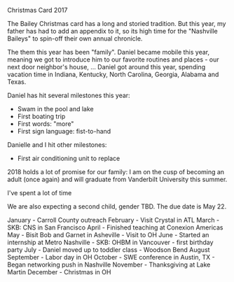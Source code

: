 Christmas Card 2017

The Bailey Christmas card has a long and storied tradition. But this year, my father has had to add an appendix to it, so its high time for the "Nashville Baileys" to spin-off their own annual chronicle. 

The them this year has been "family". Daniel became mobile this year, meaning we got to introduce him to our favorite routines and places - our next door neighbor's house, ... 
Daniel got around this year, spending vacation time in Indiana, Kentucky, North Carolina, Georgia, Alabama and Texas.

Daniel has hit several milestones this year: 
- Swam in the pool and lake
- First boating trip
- First words: "more"
- First sign language: fist-to-hand

Danielle and I hit other milestones: 
- First air conditioning unit to replace


2018 holds a lot of promise for our family:  I am on the cusp of becoming an adult (once again) and will graduate from Vanderbilt University this summer.

I've spent a lot of time

We are also expecting a second child, gender TBD. The due date is May 22.

January
	- Carroll County outreach
February
	- Visit Crystal in ATL
March
	- SKB: CNS in San Francisco
April
	- Finished teaching at Conexion Americas
May
	- Bisit Bob and Garnet in Asheville
	- Visit to OH
June
	- Started an internship at Metro Nashville
	- SKB: OHBM in Vancouver
	- first birthday party
July
	- Daniel moved up to toddler class
	- Woodson Bend
August
September
	- Labor day in OH
October
	- SWE conference in Austin, TX
	- Began networking push in Nashville
November
	- Thanksgiving at Lake Martin
December
	- Christmas in OH
